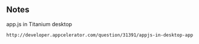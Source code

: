 Notes
-----

app.js in Titanium desktop
~~~~~~~~~~~~~~~~~~~~~~~~~~
http://developer.appcelerator.com/question/31391/appjs-in-desktop-app
